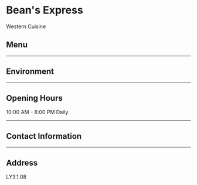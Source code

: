 # Bean's Express

Western Cuisine

## Menu

---

## Environment

---

## Opening Hours

10:00 AM - 8:00 PM Daily

---

## Contact Information

---

## Address

LY3.1.08
